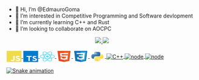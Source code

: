 - 👋 Hi, I’m @EdmauroGoma
- 👀 I’m interested in Competitive Programming and Software devlopment
- 🌱 I’m currently learning C++ and Rust
- 💞️ I’m looking to collaborate on AOCPC

<div align="center">
  <a href="https://github.com/EdmauroGoma">
  <img height="180em" src="https://github-readme-stats.vercel.app/api?username=EdmauroGoma&show_icons=true&theme=dracula&include_all_commits=true&count_private=true"/>
  <img height="180em" src="https://github-readme-stats.vercel.app/api/top-langs/?username=EdmauroGoma&layout=compact&langs_count=7&theme=dracula"/>
</div>

<div style="display: inline_block"><br>
  <img align="center" alt="Js" height="30" width="40" src="https://raw.githubusercontent.com/devicons/devicon/master/icons/javascript/javascript-plain.svg">
  <img align="center" alt="Ts" height="30" width="40" src="https://raw.githubusercontent.com/devicons/devicon/master/icons/typescript/typescript-plain.svg">
  <img align="center" alt="React" height="30" width="40" src="https://raw.githubusercontent.com/devicons/devicon/master/icons/react/react-original.svg">
  <img align="center" alt="HTML" height="30" width="40" src="https://raw.githubusercontent.com/devicons/devicon/master/icons/html5/html5-original.svg">
  <img align="center" alt="CSS" height="30" width="40" src="https://raw.githubusercontent.com/devicons/devicon/master/icons/css3/css3-original.svg">
  <img align="center" alt="Python" height="30" width="40" src="https://raw.githubusercontent.com/devicons/devicon/master/icons/python/python-original.svg">
  <img align="center" alt="C++" height="30" width="40" src="https://cdn.jsdelivr.net/gh/devicons/devicon/icons/cplusplus/cplusplus-original.svg">
  <img align="center" alt="node" height="30" width="40" src="https://cdn.jsdelivr.net/gh/devicons/devicon/icons/nodejs/nodejs-original.svg">
 <img align="center" alt="node" height="30" width="40" src="https://cdn.jsdelivr.net/gh/devicons/devicon/icons/express/express-original.svg">
</div>
  <div> 
 
  ![Snake animation](https://github.com/EdmauroGoma/blob/output/github-contribution-grid-snake.svg)
 
</div>
